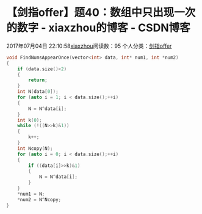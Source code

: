 # 【剑指offer】题40：数组中只出现一次的数字 - xiaxzhou的博客 - CSDN博客





2017年07月04日 22:10:58[xiaxzhou](https://me.csdn.net/xiaxzhou)阅读数：95
个人分类：[剑指offer](https://blog.csdn.net/xiaxzhou/article/category/6949916)









```cpp
void FindNumsAppearOnce(vector<int> data, int* num1, int *num2)
{
    if (data.size()<2)
    {
        return;
    }
    int N(data[0]);
    for (auto i = 1; i < data.size();++i)
    {
        N = N^data[i];
    }
    int k(0);
    while (!((N>>k)&1))
    {
        k++;
    }
    int Ncopy(N);
    for (auto i = 0; i < data.size();++i)
    {
        if ((data[i]>>k)&1)
        {
            N = N^data[i];
        }
    }
    *num1 = N;
    *num2 = N^Ncopy;
}
```



